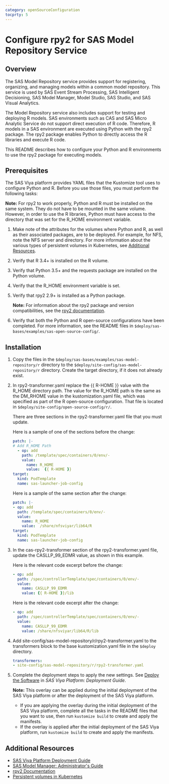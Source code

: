 ```yaml
---
category: openSourceConfiguration
tocprty: 5
---
```


# Configure rpy2 for SAS Model Repository Service

## Overview

The SAS Model Repository service provides support for registering, organizing, and managing models within a common model repository.
This service is used by SAS Event Stream Processing, SAS Intelligent Decisioning, SAS Model Manager, Model Studio, SAS Studio, and SAS Visual Analytics. 

The Model Repository service also includes support for testing and deploying R models. 
SAS environments such as CAS and SAS Micro Analytic Service do not support direct execution of R code. 
Therefore, R models in a SAS environment are executed using Python with the rpy2 package. The rpy2 package enables Python to directly access the R libraries and execute R code.

This README describes how to configure your Python and R environments to use the rpy2 package for executing models.

## Prerequisites

The SAS Viya platform provides YAML files that the Kustomize tool uses to configure Python and R. Before you use those files, you must perform the following tasks:

**Note:** For rpy2 to work properly, Python and R must be installed on the same system. They do not have to be mounted in the same volume. However, in order to use the R libraries, Python
must have access to the directory that was set for the R_HOME environment variable.

1. Make note of the attributes for the volumes where Python and R, as well as their associated packages, are to be deployed. For example, for NFS, note the NFS server and directory. 
   For more information about the various types of persistent volumes in Kubernetes, see [Additional Resources](#additional-resources).
   
2. Verify that R 3.4+ is installed on the R volume.

3. Verify that Python 3.5+ and the requests package are installed on the Python volume.

4. Verify that the R_HOME environment variable is set.

5. Verify that rpy2 2.9+ is installed as a Python package.

   **Note:** For information about the rpy2 package and version compatibilities, see the [rpy2 documentation](https://rpy2.github.io/doc/v3.0.x/html/overview.html).

6. Verify that both the Python and R open-source configurations have been completed. For more information, see the README files in `$deploy/sas-bases/examples/sas-open-source-config/`.

## Installation

1. Copy the files in the `$deploy/sas-bases/examples/sas-model-repository/r` directory to the `$deploy/site-config/sas-model-repository/r` directory. 
   Create the target directory, if it does not already exist.

2. In rpy2-transformer.yaml replace the {{ R-HOME }} value with the R_HOME directory path. The value for the R_HOME path is the same as the DM_RHOME value in the kustomization.yaml file, which was specified as part of the R open-source configuration. 
   That file is located in `$deploy/site-config/open-source-config/r/`.

   There are three sections in the rpy2-transformer.yaml file that you must update. 
   
   Here is a sample of one of the sections before the change:

   ```yaml
   patch: |-
   # Add R_HOME Path
     - op: add
       path: /template/spec/containers/0/env/-
       value:
         name: R_HOME
         value:  {{ R-HOME }}
   target:
     kind: PodTemplate
     name: sas-launcher-job-config
   ```

   Here is a sample of the same section after the change:

   ```yaml
   patch: |-
   - op: add
     path: /template/spec/containers/0/env/-
     value:
       name: R_HOME
       value:  /share/nfsviyar/lib64/R
   target:
     kind: PodTemplate
     name: sas-launcher-job-config
   ```
   
3. In the cas-rpy2-transformer section of the rpy2-transformer.yaml file, update the CASLLP_99_EDMR value, as shown in this example.

   Here is the relevant code excerpt before the change:
   
   ```yaml
   - op: add
     path: /spec/controllerTemplate/spec/containers/0/env/-
     value:
       name: CASLLP_99_EDMR
       value: {{ R-HOME }}/lib
    ```
   
   Here is the relevant code excerpt after the change:

   ```yaml
   - op: add
     path: /spec/controllerTemplate/spec/containers/0/env/-
     value:
       name: CASLLP_99_EDMR
       value: /share/nfsviyar/lib64/R/lib
    ```

4. Add site-config/sas-model-repository/r/rpy2-transformer.yaml to the transformers block to the base kustomization.yaml file in the `$deploy` directory.

   ```yaml
   transformers: 
   - site-config/sas-model-repository/r/rpy2-transformer.yaml
   ```

5. Complete the deployment steps to apply the new settings. See [Deploy the Software](http://documentation.sas.com/?cdcId=itopscdc&cdcVersion=default&docsetId=dplyml0phy0dkr&docsetTarget=p127f6y30iimr6n17x2xe9vlt54q.htm) in _SAS Viya Platform: Deployment Guide_.

   **Note:** This overlay can be applied during the initial deployment of the SAS Viya platform or after the deployment of the SAS Viya platform.
   
   * If you are applying the overlay during the initial deployment of the SAS Viya platform, complete all the tasks in the README files that you want to use, then run `kustomize build` to create and apply the manifests. 
   * If the overlay is applied after the initial deployment of the SAS Viya platform, run `kustomize build` to create and apply the manifests.


## Additional Resources

* [SAS Viya Platform Deployment Guide](http://documentation.sas.com/?cdcId=itopscdc&cdcVersion=default&docsetId=dplyml0phy0dkr&docsetTarget=titlepage.htm)
* [SAS Model Manager: Administrator's Guide](http://documentation.sas.com/?cdcId=mdlmgrcdc&cdcVersion=default&docsetId=mdlmgrag)
* [rpy2 Documentation](https://rpy2.github.io/doc/latest/html/index.html)
* [Persistent volumes in Kubernetes](https://kubernetes.io/docs/concepts/storage/persistent-volumes/)

